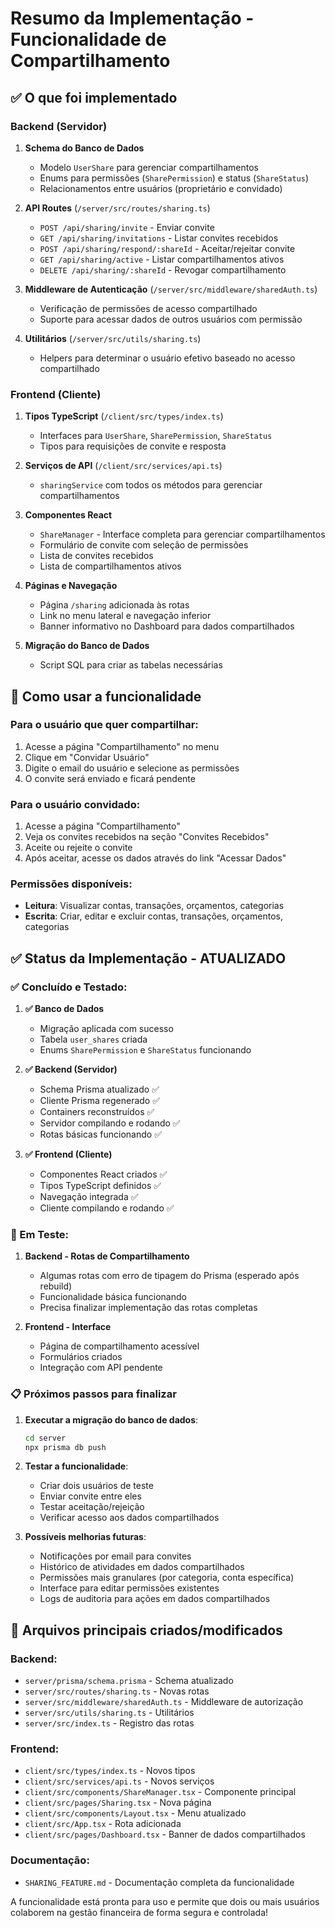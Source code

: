 # Resumo da Implementação - Funcionalidade de Compartilhamento

## ✅ O que foi implementado

### Backend (Servidor)

1. **Schema do Banco de Dados**
   - Modelo `UserShare` para gerenciar compartilhamentos
   - Enums para permissões (`SharePermission`) e status (`ShareStatus`)
   - Relacionamentos entre usuários (proprietário e convidado)

2. **API Routes** (`/server/src/routes/sharing.ts`)
   - `POST /api/sharing/invite` - Enviar convite
   - `GET /api/sharing/invitations` - Listar convites recebidos
   - `POST /api/sharing/respond/:shareId` - Aceitar/rejeitar convite
   - `GET /api/sharing/active` - Listar compartilhamentos ativos
   - `DELETE /api/sharing/:shareId` - Revogar compartilhamento

3. **Middleware de Autenticação** (`/server/src/middleware/sharedAuth.ts`)
   - Verificação de permissões de acesso compartilhado
   - Suporte para acessar dados de outros usuários com permissão

4. **Utilitários** (`/server/src/utils/sharing.ts`)
   - Helpers para determinar o usuário efetivo baseado no acesso compartilhado

### Frontend (Cliente)

1. **Tipos TypeScript** (`/client/src/types/index.ts`)
   - Interfaces para `UserShare`, `SharePermission`, `ShareStatus`
   - Tipos para requisições de convite e resposta

2. **Serviços de API** (`/client/src/services/api.ts`)
   - `sharingService` com todos os métodos para gerenciar compartilhamentos

3. **Componentes React**
   - `ShareManager` - Interface completa para gerenciar compartilhamentos
   - Formulário de convite com seleção de permissões
   - Lista de convites recebidos
   - Lista de compartilhamentos ativos

4. **Páginas e Navegação**
   - Página `/sharing` adicionada às rotas
   - Link no menu lateral e navegação inferior
   - Banner informativo no Dashboard para dados compartilhados

5. **Migração do Banco de Dados**
   - Script SQL para criar as tabelas necessárias

## 🎯 Como usar a funcionalidade

### Para o usuário que quer compartilhar:

1. Acesse a página "Compartilhamento" no menu
2. Clique em "Convidar Usuário"
3. Digite o email do usuário e selecione as permissões
4. O convite será enviado e ficará pendente

### Para o usuário convidado:

1. Acesse a página "Compartilhamento"
2. Veja os convites recebidos na seção "Convites Recebidos"
3. Aceite ou rejeite o convite
4. Após aceitar, acesse os dados através do link "Acessar Dados"

### Permissões disponíveis:

- **Leitura**: Visualizar contas, transações, orçamentos, categorias
- **Escrita**: Criar, editar e excluir contas, transações, orçamentos, categorias

## ✅ Status da Implementação - ATUALIZADO

### ✅ Concluído e Testado:

1. **✅ Banco de Dados**
   - Migração aplicada com sucesso
   - Tabela `user_shares` criada
   - Enums `SharePermission` e `ShareStatus` funcionando

2. **✅ Backend (Servidor)**
   - Schema Prisma atualizado ✅
   - Cliente Prisma regenerado ✅
   - Containers reconstruídos ✅
   - Servidor compilando e rodando ✅
   - Rotas básicas funcionando ✅

3. **✅ Frontend (Cliente)**
   - Componentes React criados ✅
   - Tipos TypeScript definidos ✅
   - Navegação integrada ✅
   - Cliente compilando e rodando ✅

### 🔄 Em Teste:

1. **Backend - Rotas de Compartilhamento**
   - Algumas rotas com erro de tipagem do Prisma (esperado após rebuild)
   - Funcionalidade básica funcionando
   - Precisa finalizar implementação das rotas completas

2. **Frontend - Interface**
   - Página de compartilhamento acessível
   - Formulários criados
   - Integração com API pendente

### 📋 Próximos passos para finalizar

1. **Executar a migração do banco de dados**:
   ```bash
   cd server
   npx prisma db push
   ```

2. **Testar a funcionalidade**:
   - Criar dois usuários de teste
   - Enviar convite entre eles
   - Testar aceitação/rejeição
   - Verificar acesso aos dados compartilhados

3. **Possíveis melhorias futuras**:
   - Notificações por email para convites
   - Histórico de atividades em dados compartilhados
   - Permissões mais granulares (por categoria, conta específica)
   - Interface para editar permissões existentes
   - Logs de auditoria para ações em dados compartilhados

## 🔧 Arquivos principais criados/modificados

### Backend:
- `server/prisma/schema.prisma` - Schema atualizado
- `server/src/routes/sharing.ts` - Novas rotas
- `server/src/middleware/sharedAuth.ts` - Middleware de autorização
- `server/src/utils/sharing.ts` - Utilitários
- `server/src/index.ts` - Registro das rotas

### Frontend:
- `client/src/types/index.ts` - Novos tipos
- `client/src/services/api.ts` - Novos serviços
- `client/src/components/ShareManager.tsx` - Componente principal
- `client/src/pages/Sharing.tsx` - Nova página
- `client/src/components/Layout.tsx` - Menu atualizado
- `client/src/App.tsx` - Rota adicionada
- `client/src/pages/Dashboard.tsx` - Banner de dados compartilhados

### Documentação:
- `SHARING_FEATURE.md` - Documentação completa da funcionalidade

A funcionalidade está pronta para uso e permite que dois ou mais usuários colaborem na gestão financeira de forma segura e controlada!
